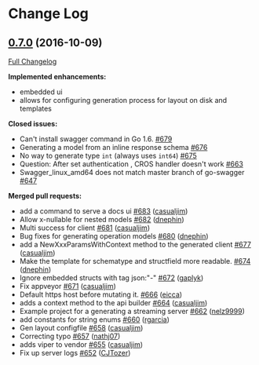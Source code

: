 # Change Log

## [0.7.0](https://github.com/thetreep/go-swagger/tree/0.7.0) (2016-10-09)
[Full Changelog](https://github.com/thetreep/go-swagger/compare/0.6.0...0.7.0)

**Implemented enhancements:**

- embedded ui
- allows for configuring generation process for layout on disk and templates

**Closed issues:**

- Can't install swagger command in Go 1.6. [\#679](https://github.com/thetreep/go-swagger/issues/679)
- Generating a model from an inline response schema [\#676](https://github.com/thetreep/go-swagger/issues/676)
- No way to generate type `int` \(always uses `int64`\) [\#675](https://github.com/thetreep/go-swagger/issues/675)
- Question: After set authentication , CROS handler doesn't work [\#663](https://github.com/thetreep/go-swagger/issues/663)
- Swagger\_linux\_amd64 does not match master branch of go-swagger [\#647](https://github.com/thetreep/go-swagger/issues/647)

**Merged pull requests:**

- add a command to serve a docs ui [\#683](https://github.com/thetreep/go-swagger/pull/683) ([casualjim](https://github.com/casualjim))
- Allow x-nullable for nested models [\#682](https://github.com/thetreep/go-swagger/pull/682) ([dnephin](https://github.com/dnephin))
- Multi success for client [\#681](https://github.com/thetreep/go-swagger/pull/681) ([casualjim](https://github.com/casualjim))
- Bug fixes for generating operation models [\#680](https://github.com/thetreep/go-swagger/pull/680) ([dnephin](https://github.com/dnephin))
- add a NewXxxParamsWithContext method to the generated client [\#677](https://github.com/thetreep/go-swagger/pull/677) ([casualjim](https://github.com/casualjim))
- Make the template for schematype and structfield  more readable. [\#674](https://github.com/thetreep/go-swagger/pull/674) ([dnephin](https://github.com/dnephin))
- Ignore embedded structs with tag json:"-" [\#672](https://github.com/thetreep/go-swagger/pull/672) ([gaplyk](https://github.com/gaplyk))
- Fix appveyor [\#671](https://github.com/thetreep/go-swagger/pull/671) ([casualjim](https://github.com/casualjim))
- Default https host before mutating it. [\#666](https://github.com/thetreep/go-swagger/pull/666) ([eicca](https://github.com/eicca))
- adds a context method to the api builder [\#664](https://github.com/thetreep/go-swagger/pull/664) ([casualjim](https://github.com/casualjim))
- Example project for a generating a streaming server [\#662](https://github.com/thetreep/go-swagger/pull/662) ([nelz9999](https://github.com/nelz9999))
- add constants for string enums [\#660](https://github.com/thetreep/go-swagger/pull/660) ([rgarcia](https://github.com/rgarcia))
- Gen layout configfile [\#658](https://github.com/thetreep/go-swagger/pull/658) ([casualjim](https://github.com/casualjim))
- Correcting typo [\#657](https://github.com/thetreep/go-swagger/pull/657) ([nathj07](https://github.com/nathj07))
- adds viper to vendor [\#655](https://github.com/thetreep/go-swagger/pull/655) ([casualjim](https://github.com/casualjim))
- Fix up server logs [\#652](https://github.com/thetreep/go-swagger/pull/652) ([CJTozer](https://github.com/CJTozer))

